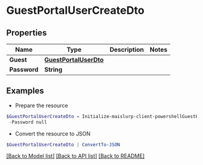 # GuestPortalUserCreateDto
## Properties

Name | Type | Description | Notes
------------ | ------------- | ------------- | -------------
**Guest** | [**GuestPortalUserDto**](GuestPortalUserDto) |  | 
**Password** | **String** |  | 

## Examples

- Prepare the resource
```powershell
$GuestPortalUserCreateDto = Initialize-maislurp-client-powershellGuestPortalUserCreateDto  -Guest null `
 -Password null
```

- Convert the resource to JSON
```powershell
$GuestPortalUserCreateDto | ConvertTo-JSON
```

[[Back to Model list]](../README#documentation-for-models) [[Back to API list]](../README#documentation-for-api-endpoints) [[Back to README]](../README)

